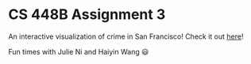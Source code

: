 # CS 448B Assignment 3

An interactive visualization of crime in San Francisco! Check it out [here](http://njulie.github.io/sf-crime-data-vis)!

Fun times with Julie Ni and Haiyin Wang 😃
